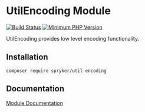# UtilEncoding Module
[![Build Status](https://travis-ci.org/spryker/util-encoding.svg)](https://travis-ci.org/spryker/util-encoding)
[![Minimum PHP Version](https://img.shields.io/badge/php-%3E%3D%207.3-8892BF.svg)](https://php.net/)

UtilEncoding provides low level encoding functionality.

## Installation

```
composer require spryker/util-encoding
```

## Documentation

[Module Documentation](https://academy.spryker.com/developing_with_spryker/module_guide/modules.html)
